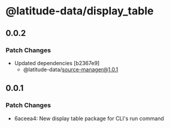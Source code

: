 # @latitude-data/display_table

## 0.0.2

### Patch Changes

- Updated dependencies [b2367e9]
  - @latitude-data/source-manager@1.0.1

## 0.0.1

### Patch Changes

- 6aceea4: New display table package for CLI's run command
